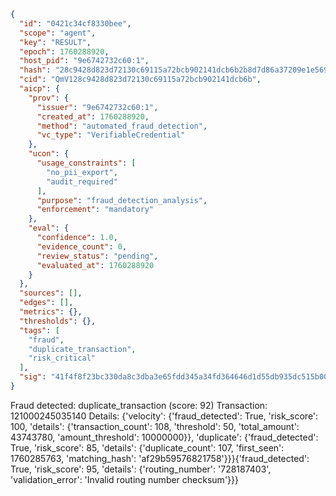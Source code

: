 ```json
{
  "id": "0421c34cf8330bee",
  "scope": "agent",
  "key": "RESULT",
  "epoch": 1760288920,
  "host_pid": "9e6742732c60:1",
  "hash": "28c9428d823d72130c69115a72bcb902141dcb6b2b8d7d86a37209e1e569470d",
  "cid": "QmV128c9428d823d72130c69115a72bcb902141dcb6b",
  "aicp": {
    "prov": {
      "issuer": "9e6742732c60:1",
      "created_at": 1760288920,
      "method": "automated_fraud_detection",
      "vc_type": "VerifiableCredential"
    },
    "ucon": {
      "usage_constraints": [
        "no_pii_export",
        "audit_required"
      ],
      "purpose": "fraud_detection_analysis",
      "enforcement": "mandatory"
    },
    "eval": {
      "confidence": 1.0,
      "evidence_count": 0,
      "review_status": "pending",
      "evaluated_at": 1760288920
    }
  },
  "sources": [],
  "edges": [],
  "metrics": {},
  "thresholds": {},
  "tags": [
    "fraud",
    "duplicate_transaction",
    "risk_critical"
  ],
  "sig": "41f4f8f23bc330da8c3dba3e65fdd345a34fd364646d1d55db935dc515b0061c"
}
```

Fraud detected: duplicate_transaction (score: 92)
Transaction: 121000245035140
Details: {'velocity': {'fraud_detected': True, 'risk_score': 100, 'details': {'transaction_count': 108, 'threshold': 50, 'total_amount': 43743780, 'amount_threshold': 10000000}}, 'duplicate': {'fraud_detected': True, 'risk_score': 85, 'details': {'duplicate_count': 107, 'first_seen': 1760285763, 'matching_hash': 'af29b59576821758'}}}{'fraud_detected': True, 'risk_score': 95, 'details': {'routing_number': '728187403', 'validation_error': 'Invalid routing number checksum'}}}